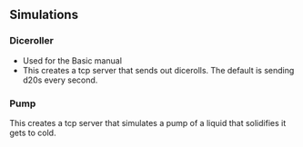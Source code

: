 ## Simulations

### Diceroller
- Used for the Basic manual
- This creates a tcp server that sends out dicerolls. The default is sending d20s every second.

### Pump
This creates a tcp server that simulates a pump of a liquid that solidifies it gets to cold.